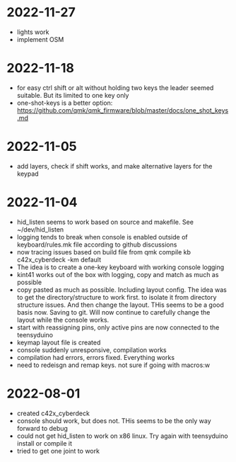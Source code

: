# 2022-11-27
- lights work
- implement OSM

# 2022-11-18
- for easy ctrl shift or alt without holding two keys the leader seemed
  suitable. But its limited to one key only
- one-shot-keys is a better option: https://github.com/qmk/qmk_firmware/blob/master/docs/one_shot_keys.md

# 2022-11-05
- add layers, check if shift works, and make alternative layers for the keypad

# 2022-11-04
- hid_listen seems to work based on source and makefile. See ~/dev/hid_listen
- logging tends to break when console is enabled outside of keyboard/rules.mk
  file according to github discussions
- now tracing issues based on build file from qmk compile kb c42x_cyberdeck -km
  default
- The idea is to create a one-key keyboard with working console logging
- kint41 works out of the box with logging, copy and match as much as possible
- copy pasted as much as possible. Including layout config. The idea was to get
  the directory/structure to work first. to isolate it from directory structure
  issues. And then change the layout.
  THis seems to be a good basis now. Saving to git. Will now continue to
  carefully change the layout while the console works.
- start with reassigning pins, only active pins are now connected to the
  teensyduino
- keymap layout file is created
- console suddenly unresponsive, compilation works
- compilation had errors, errors fixed. Everything works
- need to redeisgn and remap keys. not sure if going with macros:w

# 2022-08-01
- created c42x_cyberdeck
- console should work, but does not. THis seems to be the only way forward to
  debug
- could not get hid_listen to work on x86 linux. Try again with teensyduino
  install or compile it
- tried to get one joint to work
